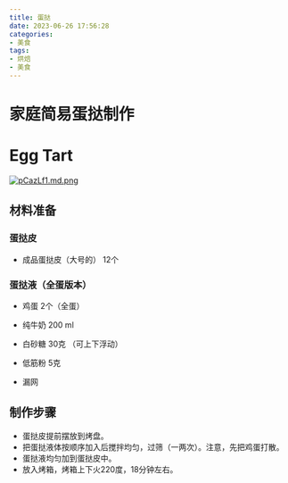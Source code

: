 ```yaml
---
title: 蛋挞
date: 2023-06-26 17:56:28
categories:
- 美食
tags:
- 烘焙
- 美食
---
```



# 家庭简易蛋挞制作
# Egg Tart

[![pCazLf1.md.png](https://s1.ax1x.com/2023/06/27/pCazLf1.md.png)](https://imgse.com/i/pCazLf1)

## 材料准备
### 蛋挞皮
- 成品蛋挞皮（大号的） 12个

### 蛋挞液（全蛋版本）
- 鸡蛋 2个（全蛋）
- 纯牛奶 200 ml
- 白砂糖 30克 （可上下浮动）
- 低筋粉 5克

- 漏网

## 制作步骤

- 蛋挞皮提前摆放到烤盘。
- 把蛋挞液体按顺序加入后搅拌均匀，过筛（一两次）。注意，先把鸡蛋打散。
- 蛋挞液均匀加到蛋挞皮中。
- 放入烤箱，烤箱上下火220度，18分钟左右。

